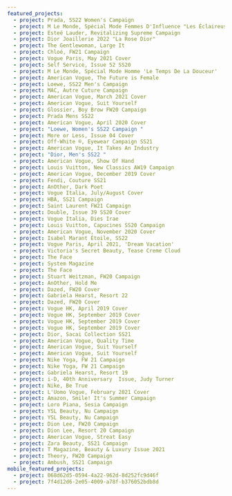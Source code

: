 ```yaml
---
featured_projects:
  - project: Prada, SS22 Women's Campaign
  - project: M Le Monde, Spécial Mode Femmes D'Influence "Les Éclaireuses"
  - project: Esteé Lauder, Revitalizing Supreme Campaign
  - project: Dior Joaillerie 2022 "La Rose Dior"
  - project: The Gentlewoman, Large It
  - project: Chloé, FW21 Campaign
  - project: Vogue Paris, May 2021 Cover
  - project: Self Service, Issue 52 SS20
  - project: M Le Monde, Spécial Mode Homme 'Le Temps De La Douceur'
  - project: American Vogue, The Future is Female
  - project: Loewe, SS22 Men's Campaign
  - project: MAC, Autre Cuture Campaign
  - project: American Vogue, March 2021 Cover
  - project: American Vogue, Suit Yourself
  - project: Glossier, Boy Brow FW20 Campaign
  - project: Prada Mens SS22
  - project: American Vogue, April 2020 Cover
  - project: "Loewe, Women's SS22 Campaign "
  - project: More or Less, Issue 04 Cover
  - project: Off-White ®, Eyewear Campaign SS21
  - project: American Vogue, It Takes An Industry
  - project: "Dior, Men's SS22 "
  - project: American Vogue, Show Of Hand
  - project: Louis Vuitton, New Classics AW19 Campaign
  - project: American Vogue, December 2019 Cover
  - project: Fendi, Couture SS21
  - project: AnOther, Dark Poet
  - project: Vogue Italia, July/August Cover
  - project: HBA, SS21 Campaign
  - project: Saint Laurent FW21 Campaign
  - project: Double, Issue 39 SS20 Cover
  - project: Vogue Italia, Dies Irae
  - project: Louis Vuitton, Capucines SS20 Campaign
  - project: American Vogue, November 2020 Cover
  - project: Isabel Marant Étoile, SS22
  - project: Vogue Paris, April 2021, 'Dream Vacation'
  - project: Victoria's Secret Beauty, Tease Creme Cloud
  - project: The Face
  - project: System Magazine
  - project: The Face
  - project: Stuart Weitzman, FW20 Campaign
  - project: AnOther, Hold Me
  - project: Dazed, FW20 Cover
  - project: Gabriela Hearst, Resort 22
  - project: Dazed, FW20 Cover
  - project: Vogue HK, April 2019 Cover
  - project: Vogue HK, September 2019 Cover
  - project: Vogue HK, September 2019 Cover
  - project: Vogue HK, September 2019 Cover
  - project: Dior, Sacai Collection SS21
  - project: American Vogue, Quality Time
  - project: American Vogue, Suit Yourself
  - project: American Vogue, Suit Yourself
  - project: Nike Yoga, FW 21 Campaign
  - project: Nike Yoga, FW 21 Campaign
  - project: Gabriela Hearst, Resort 19
  - project: i-D, 40th Anniversary  Issue, Judy Turner
  - project: Nike, Be True
  - project: L'Uomo Vogue, February 2021 Cover
  - project: Amazon, Smile! It's Summer Campaign
  - project: Loro Piana, Sesia Campaign
  - project: YSL Beauty, Nu Campaign
  - project: YSL Beauty, Nu Campaign
  - project: Dion Lee, FW20 Campaign
  - project: Dion Lee, Resort 20 Campaign
  - project: American Vogue, Streat Easy
  - project: Zara Beauty, SS21 Campaign
  - project: T Magazine, Beauty & Luxury Issue 2021
  - project: Theory, FW20 Campaign
  - project: Ambush, SS21 Campaign
mobile_featured_projects:
  - project: 068d62d5-0594-4a22-962d-8d252fc9d46f
  - project: 7f4d12d6-2e05-4009-a78f-b376052bdb8d
---
```

